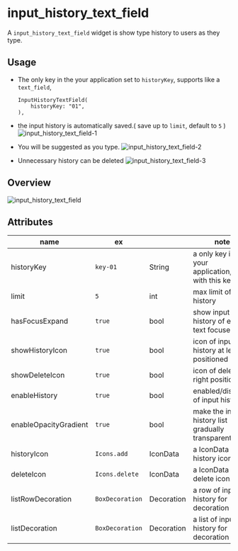 # input_history_text_field
A `input_history_text_field` widget is show type history to users  as they type.

## Usage
- The only key in the your application set to `historyKey`, supports like a `text_field`,
    ```
    InputHistoryTextField(
        historyKey: "01",
    ),

    ```
- the input history is automatically saved.( save up to `limit`, default to `5` )
![input_history_text_field-1](https://user-images.githubusercontent.com/885696/89772114-6fe4ae80-db3c-11ea-91ff-9613da735258.gif)

- You will be suggested as you type.
![input_history_text_field-2](https://user-images.githubusercontent.com/885696/89772499-0f09a600-db3d-11ea-99a4-1439252dcbdb.gif)

- Unnecessary history can be deleted
![input_history_text_field-3](https://user-images.githubusercontent.com/885696/89772615-4710e900-db3d-11ea-92e9-f58988cad645.gif)



## Overview

![input_history_text_field](https://user-images.githubusercontent.com/885696/89764480-6ef95000-db2f-11ea-8ad8-f7540f85021d.gif)


## Attributes
| name                  | ex              |            | note                                                    |
| --------------------- | --------------- | ---------- | ------------------------------------------------------- |
| historyKey            | `key-01`        | String     | a only key in the your application,saved with this key. |
| limit                 | `5`             | int        | max limit of input history                              |
| hasFocusExpand        | `true`          | bool       | show input history of edit text focused                 |
| showHistoryIcon       | `true`          | bool       | icon of input history at left positioned                |
| showDeleteIcon        | `true`          | bool       | icon of delete at right positioned                      |
| enableHistory         | `true`          | bool       | enabled/disabled of input history                       |
| enableOpacityGradient | `true`          | bool       | make the input history list gradually transparent       |
| historyIcon           | `Icons.add`     | IconData   | a IconData for history icon.                            |
| deleteIcon            | `Icons.delete`  | IconData   | a IconData for delete icon.                             |
| listRowDecoration     | `BoxDecoration` | Decoration | a row of input history for decoration                   |
| listDecoration        | `BoxDecoration` | Decoration | a list of input history for decoration                  |

